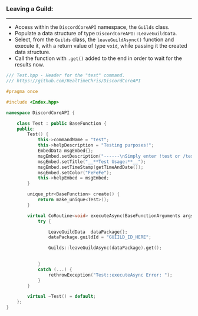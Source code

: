 ### **Leaving a Guild:**
---
- Access within the `DiscordCoreAPI` namespace, the `Guilds` class.
- Populate a data structure of type `DiscordCoreAPI::LeaveGuildData`.
- Select, from the `Guilds` class, the `leaveGuildAsync()` function and execute it, with a return value of type `void`, while passing it the created data structure.
- Call the function with `.get()` added to the end in order to wait for the results now.

```cpp
/// Test.hpp - Header for the "test" command.
/// https://github.com/RealTimeChris/DiscordCoreAPI

#pragma once

#include <Index.hpp>

namespace DiscordCoreAPI {

	class Test : public BaseFunction {
	public:
		Test() {
			this->commandName = "test";
			this->helpDescription = "Testing purposes!";
			EmbedData msgEmbed{};
			msgEmbed.setDescription("------\nSimply enter !test or /test!\n------");
			msgEmbed.setTitle("__**Test Usage:**__");
			msgEmbed.setTimeStamp(getTimeAndDate());
			msgEmbed.setColor("FeFeFe");
			this->helpEmbed = msgEmbed;
		}

		unique_ptr<BaseFunction> create() {
			return make_unique<Test>();
		}

		virtual CoRoutine<void> executeAsync(BaseFunctionArguments args) {
			try {

				LeaveGuildData  dataPackage{};
				dataPackage.guildId = "GUIILD_ID_HERE";

				Guilds::leaveGuildAsync(dataPackage).get();

				
			}
			catch (...) {
				rethrowException("Test::executeAsync Error: ");
			}
		}

		virtual ~Test() = default;
	};
}
```
